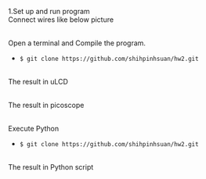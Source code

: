 1.Set up and run program
<br>Connect wires like below picture<br>

<br>Open a terminal and Compile the program.<br>
* `$ git clone https://github.com/shihpinhsuan/hw2.git`

<br>The result in uLCD<br>

<br>The result in picoscope<br>


<br>Execute Python<br>
* `$ git clone https://github.com/shihpinhsuan/hw2.git`

<br>The result in Python script<br>
